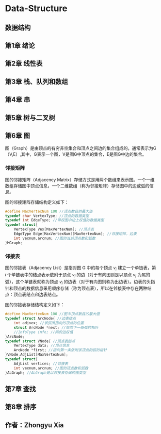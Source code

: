 # Data-Structure
## 数据结构

## 第1章 绪论

## 第2章 线性表

## 第3章 栈、队列和数组

## 第4章 串

## 第5章 树与二叉树

## 第6章 图

图（Graph）是由顶点的有穷非空集合和顶点之间边的集合组成的，通常表示为G（V,E）,其中，G表示一个图，V是图G中顶点的集合，E是图G中边的集合。

### 邻接矩阵

图的邻接矩阵（Adjacency Matrix）存储方式是用两个数组来表示图。一个一维数组存储图中顶点信息，一个二维数组（称为邻接矩阵）存储图中的边或弧的信息。

图的邻接矩阵存储结构定义如下：

```c++
#define MaxVertexNum 100 //顶点数目的最大值
typedef char VertexType; //顶点的数据类型
typedef int EdgeType; //带权图中边上权值的数据类型
typedef struct{
	VertexType Vex[MaxVertexNum]; //顶点表
	EdgeType Edge[MaxVertexNum][MaxVertexNum]; //邻接矩阵，边表
	int vexnum,arcnum; //图的当前顶点数和弧数
}MGraph;
```

### 邻接表

图的邻接表（Adjacency List）是指对图 G 中的每个顶点 $v_i$ 建立一个单链表，第 $i$ 个单链表中的结点表示依附于顶点 $v_i$ 的边（对于有向图则是以顶点 $v_i$ 为尾的弧），这个单链表就称为顶点 $v_i$ 的边表（对于有向图则称为出边表）。边表的头指针和顶点的数据信息采用顺序存储（称为顶点表），所以在邻接表中存在两种结点：顶点表结点和边表结点。

图的邻接表存储结构定义如下：

```c++
#define MaxVertexNum 100 //图中顶点数目的最大值
typedef struct ArcNode{ //边表结点
    int adjvex; //该弧所指向的顶点的位置
    struct ArcNode *next; //指向下一条弧的指针
    //InfoType info; //网的边权值
}ArcNode;
typedef struct VNode{ //顶点表结点
    VertexType data; //顶点信息
    ArcNode *first; //指向第一条依附该顶点的弧的指针
}VNode,AdjList[MaxVertexNum];
typedef struct{
    AdjList vertices; //邻接表
    int vexnum,arcnum; //图的顶点数和弧数
}ALGraph; //ALGraph是以邻接表存储的图类型
```









## 第7章 查找

## 第8章 排序

## 作者：Zhongyu Xia
